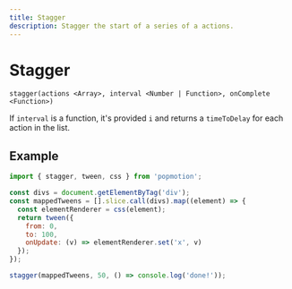 ```yaml
---
title: Stagger
description: Stagger the start of a series of a actions.
---
```


# Stagger

`stagger(actions <Array>, interval <Number | Function>, onComplete <Function>)`

If `interval` is a function, it's provided `i` and returns a `timeToDelay` for each action in the list.

## Example

```javascript
import { stagger, tween, css } from 'popmotion';

const divs = document.getElementByTag('div');
const mappedTweens = [].slice.call(divs).map((element) => {
  const elementRenderer = css(element);
  return tween({
    from: 0,
    to: 100,
    onUpdate: (v) => elementRenderer.set('x', v)
  });
});

stagger(mappedTweens, 50, () => console.log('done!'));
```
